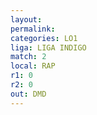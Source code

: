 ```yaml
---
layout: 
permalink: 
categories: LO1
liga: LIGA INDIGO
match: 2
local: RAP
r1: 0
r2: 0
out: DMD
---
```

